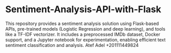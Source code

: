 # Sentiment-Analysis-API-with-Flask
This repository provides a sentiment analysis solution using Flask-based APIs, pre-trained models (Logistic Regression and deep learning), and tools like a TF-IDF vectorizer. It includes a preprocessed IMDb dataset, Docker support, and a Jupyter notebook for experimentation, enabling efficient text sentiment classification and analysis.
Atef Adel +201111449824